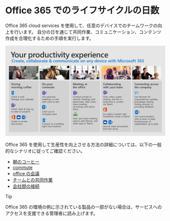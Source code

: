 # <a name="day-in-the-life-with-office-365"></a>Office 365 でのライフサイクルの日数

Office 365 cloud services を使用して、任意のデバイスでのチームワークの向上を行います。 自分の日を通じて共同作業、コミュニケーション、コンテンツ作成を合理化するための手順を実行します。  

![Life ビジュアルの日](media/m365day.png)

Office 365 を使用して生産性を向上させる方法の詳細については、以下の一般的なシナリオに従ってご確認ください。

- [朝のコーヒー](ditl_coffee.md)
- [commute](ditl_commute.md)
- [office の会議](ditl_meeting.md)
- [チームとの共同作業](ditl_collab.md)
- [会社間の接続](ditl_connect.md)

> [!TIP]
> Office 365 の環境の例に示されている製品の一部がない場合は、サービスへのアクセスを支援できる管理者に読み上げます。 